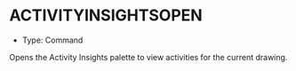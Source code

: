 # ACTIVITYINSIGHTSOPEN

- Type: Command

Opens the Activity Insights palette to view activities for the current drawing.
